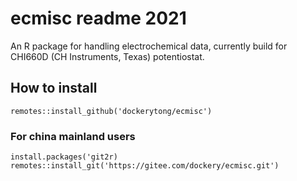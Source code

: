 # ecmisc readme 2021

An R package for handling electrochemical data, currently build for CHI660D (CH Instruments, Texas) potentiostat.

## How to install

`remotes::install_github('dockerytong/ecmisc')`

### For china mainland users

```
install.packages('git2r)
remotes::install_git('https://gitee.com/dockery/ecmisc.git')
```
